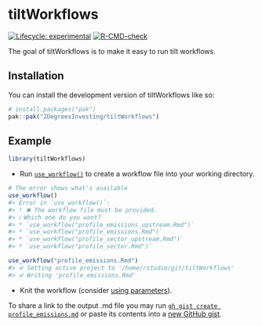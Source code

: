 
<!-- README.md is generated from README.Rmd. Please edit that file -->

# tiltWorkflows

<!-- badges: start -->

[![Lifecycle:
experimental](https://img.shields.io/badge/lifecycle-experimental-orange.svg)](https://lifecycle.r-lib.org/articles/stages.html#experimental)
[![R-CMD-check](https://github.com/2DegreesInvesting/tiltWorkflows/actions/workflows/R-CMD-check.yaml/badge.svg)](https://github.com/2DegreesInvesting/tiltWorkflows/actions/workflows/R-CMD-check.yaml)
<!-- badges: end -->

The goal of tiltWorkflows is to make it easy to run tilt workflows.

## Installation

You can install the development version of tiltWorkflows like so:

``` r
# install.packages("pak")
pak::pak("2DegreesInvesting/tiltWorkflows")
```

## Example

``` r
library(tiltWorkflows)
```

- Run
  [`use_workflow()`](https://2degreesinvesting.github.io/tiltWorkflows/reference/use_workflow.html)
  to create a workflow file into your working directory.

``` r
# The error shows what's available
use_workflow()
#> Error in `use_workflow()`:
#> ! ✖ The workflow file must be provided.
#> ℹ Which one do you want?
#> * `use_workflow("profile_emissions_upstream.Rmd")`
#> * `use_workflow("profile_emissions.Rmd")`
#> * `use_workflow("profile_sector_upstream.Rmd")`
#> * `use_workflow("profile_sector.Rmd")`

use_workflow("profile_emissions.Rmd")
#> ✔ Setting active project to '/home/rstudio/git/tiltWorkflows'
#> ✔ Writing 'profile_emissions.Rmd'
```

- Knit the workflow (consider [using
  parameters](https://2degreesinvesting.github.io/tiltWorkflows/articles/tiltWorkflows.html)).

To share a link to the output .md file you may run
[`gh gist create profile_emissions.md`](https://cli.github.com/manual/gh_gist)
or paste its contents into a [new GitHub gist](https://gist.github.com).
